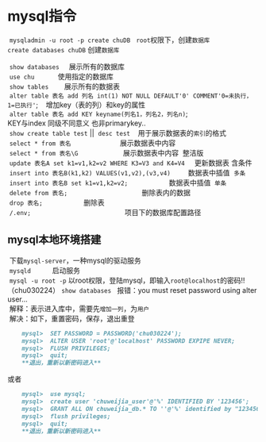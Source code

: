 # mysql指令  
  `mysqladmin -u root -p create chuDB`   `root`权限下，创建`数据库`  
  `create databases chuDB`                创建`数据库`  
   
  `show databases`     展示所有的数据库    
  `use chu`            使用指定的数据库    
  `show tables`        展示所有的数据表  
  `alter table 表名 add 列名 int(1) NOT NULL DEFAULT'0' COMMENT'0=未执行，1=已执行'`;    增加key（表的列）和key的属性    
  `alter table 表名 add KEY keyname(列名1，列名2，列名n)`;                               KEY与index 同级不同意义 也非primarykey..  
  `show create table test` ||  `desc test`    用于展示数据表的`索引`的格式  
  `select * from 表名`                         展示数据表中内容  
  `select * from 表名\G`                       展示数据表中内容  整洁版    
  `update 表名A set k1=v1,k2=v2 WHERE K3=V3 and K4=V4`     更新数据表 含条件  
  `insert into 表名B(k1,k2) VALUES(v1,v2),(v3,v4)`         数据表中插值  `多条`   
  `insert into 表名B set k1=v1,k2=v2;`                     数据表中插值  `单条`    
  `delete from 表名;`                                      删除表内的数据  
  `drop 表名;`                                             删除表  
  `/.env;`                                                项目下的数据库配置路径  
## mysql本地环境搭建  
 
  下载`mysql-server`，一种mysql的驱动服务  
  `mysqld`           启动服务  
  `mysql -u root -p` 以root权限，登陆mysql，即输入`root@localhost`的密码!! （chu030224）
  `show databases`   
  报错：you must reset password using alter user...   
  解释：表示进入库中，需要先`增加一列`，为`用户`   
  解决：如下，重置密码，保存，退出重登  
  
```markdown   
    mysql>  SET PASSWORD = PASSWORD('chu030224');
    mysql>  ALTER USER 'root'@'localhost' PASSWORD EXPIPE NEVER;
    mysql>  FLUSH PRIVILEGES; 
    mysql>  quit;
    **退出，重新以新密码进入**  
```  

或者  

```markdown    
    mysql>  use mysql;
    mysql>  create user 'chuweijia_user'@'%' IDENTIFIED BY '123456';
    mysql>  GRANT ALL ON chuweijia_db.* TO ''@'%' identified by "123456" with grant option; 
    mysql>  flush privileges;
    mysql>  quit;
    **退出，重新以新密码进入**  
```  
